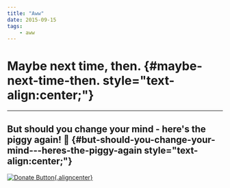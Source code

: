 ```yaml
---
title: "Aww"
date: 2015-09-15
tags:
    - aww
---
```


Maybe next time, then. {#maybe-next-time-then. style="text-align:center;"}
======================

------------------------------------------------------------------------

But should you change your mind - here's the piggy again! 🐷 {#but-should-you-change-your-mind---heres-the-piggy-again style="text-align:center;"}
-----------------------------------------------------------

[![Donate
Button](https://fvcproductions.files.wordpress.com/2015/09/donate-pig.gif){.aligncenter}](https://www.paypal.com/cgi-bin/webscr?cmd=_s-xclick&hosted_button_id=QQN9359FDQNPE)
